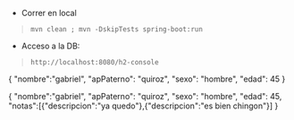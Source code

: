 - Correr en local
> `mvn clean ; mvn -DskipTests spring-boot:run`

- Acceso a la DB:
> `http://localhost:8080/h2-console`




{
    "nombre":"gabriel",
    "apPaterno": "quiroz",
    "sexo": "hombre",
    "edad": 45
}


{
    "nombre":"gabriel",
    "apPaterno": "quiroz",
    "sexo": "hombre",
    "edad": 45,
    "notas":[{"descripcion":"ya quedo"},{"descripcion":"es bien chingon"}]
}